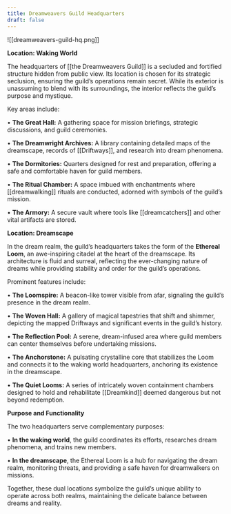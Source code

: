 ```yaml
---
title: Dreamweavers Guild Headquarters
draft: false
---
```


![[dreamweavers-guild-hq.png]]

**Location: Waking World**

The headquarters of [[the Dreamweavers Guild]] is a secluded and fortified structure hidden from public view. Its location is chosen for its strategic seclusion, ensuring the guild’s operations remain secret. While its exterior is unassuming to blend with its surroundings, the interior reflects the guild’s purpose and mystique.

Key areas include:

• **The Great Hall:** A gathering space for mission briefings, strategic discussions, and guild ceremonies.

• **The Dreamwright Archives:** A library containing detailed maps of the dreamscape, records of [[Driftways]], and research into dream phenomena.

• **The Dormitories:** Quarters designed for rest and preparation, offering a safe and comfortable haven for guild members.

• **The Ritual Chamber:** A space imbued with enchantments where [[dreamwalking]] rituals are conducted, adorned with symbols of the guild’s mission.

• **The Armory:** A secure vault where tools like [[dreamcatchers]] and other vital artifacts are stored.

**Location: Dreamscape**

In the dream realm, the guild’s headquarters takes the form of the **Ethereal Loom**, an awe-inspiring citadel at the heart of the dreamscape. Its architecture is fluid and surreal, reflecting the ever-changing nature of dreams while providing stability and order for the guild’s operations.

Prominent features include:

• **The Loomspire:** A beacon-like tower visible from afar, signaling the guild’s presence in the dream realm.

• **The Woven Hall:** A gallery of magical tapestries that shift and shimmer, depicting the mapped Driftways and significant events in the guild’s history.

• **The Reflection Pool:** A serene, dream-infused area where guild members can center themselves before undertaking missions.

• **The Anchorstone:** A pulsating crystalline core that stabilizes the Loom and connects it to the waking world headquarters, anchoring its existence in the dreamscape.

• **The Quiet Looms:** A series of intricately woven containment chambers designed to hold and rehabilitate [[Dreamkind]] deemed dangerous but not beyond redemption.

**Purpose and Functionality**

The two headquarters serve complementary purposes:

• **In the waking world**, the guild coordinates its efforts, researches dream phenomena, and trains new members.

• **In the dreamscape**, the Ethereal Loom is a hub for navigating the dream realm, monitoring threats, and providing a safe haven for dreamwalkers on missions.

Together, these dual locations symbolize the guild’s unique ability to operate across both realms, maintaining the delicate balance between dreams and reality.